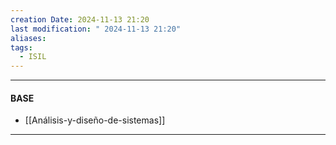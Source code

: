 ```yaml
---
creation Date: 2024-11-13 21:20
last modification: " 2024-11-13 21:20"
aliases: 
tags:
  - ISIL
---
```

___
#### BASE
-  [[Análisis-y-diseño-de-sistemas]]
___

